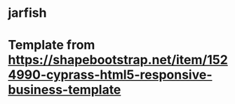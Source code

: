 # jarfish

# Template from https://shapebootstrap.net/item/1524990-cyprass-html5-responsive-business-template